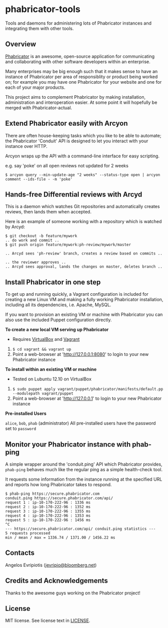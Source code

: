 phabricator-tools
=================

Tools and daemons for administering lots of Phabricator instances and
integrating them with other tools.

Overview
--------

[Phabricator](http://phabricator.org/) is an awesome, open-source application
for communicating and collaborating with other software developers within
an enterprise.

Many enterprises may be big enough such that it makes sense to have an
instance of Phabricator per area of responsiblity or product being worked
on; for example you may have one Phabricator for your website and one for
each of your major products.

This project aims to complement Phabricator by making installation,
administration and interoperation easier.  At some point it will hopefully
be merged with Phabricator-actual.

Extend Phabricator easily with Arcyon
-------------------------------------

There are often house-keeping tasks which you like to be able to automate;
the Phabricator 'Conduit' API is designed to let you interact with your
instance over HTTP.

Arcyon wraps up the API with a command-line interface for easy scripting.

e.g. say 'poke' on all open reviews not updated for 2 weeks

    $ arcyon query --min-update-age "2 weeks" --status-type open | arcyon comment --ids-file - -m 'poke'

Hands-free Differential reviews with Arcyd
------------------------------------------

This is a daemon which watches Git repositories and automatically creates
reviews, then lands them when accepted.

Here is an example of someone working with a repository which is watched
by Arcyd:

    $ git checkout -b feature/mywork
    .. do work and commit ..
    $ git push origin feature/mywork:ph-review/mywork/master

    .. Arcyd sees 'ph-review' branch, creates a review based on commits ..

    .. the reviewer approves ..
    .. Arcyd sees approval, lands the changes on master, deletes branch ..

Install Phabricator in one step
-------------------------------

To get up and running quickly, a Vagrant configuration is included for
creating a new Linux VM and making a fully working Phabricator installation,
including all its dependencies, i.e. Apache, MySQL.

If you want to provision an existing VM or machine with Phabricator you
can also use the included Puppet configuration directly.

__To create a new local VM serving up Phabricator__

* Requires [VirtualBox](https://www.virtualbox.org/) and
  [Vagrant](http://www.vagrantup.com/)

1. `$ cd vagrant && vagrant up`
2. Point a web-browser at 'http://127.0.0.1:8080' to login to your new
   Phabricator instance

__To install within an existing VM or machine__
* Tested on Lubuntu 12.10 on VirtualBox

1. `$ sudo puppet apply vagrant/puppet/phabricator/manifests/default.pp
   --modulepath vagrant/puppet`
2. Point a web-browser at 'http://127.0.0.1' to login to your new Phabricator
   instance

__Pre-installed Users__

`alice`, `bob`, `phab` (administrator)
All pre-installed users have the password set to `password`

Monitor your Phabricator instance with phab-ping
------------------------------------------------

A simple wrapper around the 'conduit.ping' API which Phabricator provides,
`phab-ping` behaves much like the regular ping as a simple health-check tool.

It requests some information from the instance running at the specified URL
and reports how long Phabricator takes to respond.

    $ phab-ping https://secure.phabricator.com
    conduit.ping https://secure.phabricator.com/api/
    request 1 : ip-10-170-222-96 : 1336 ms
    request 2 : ip-10-170-222-96 : 1352 ms
    request 3 : ip-10-170-222-96 : 1355 ms
    request 4 : ip-10-170-222-96 : 1353 ms
    request 5 : ip-10-170-222-96 : 1456 ms
    ^C
    --- https://secure.phabricator.com/api/ conduit.ping statistics ---
    5 requests processed
    min / mean / max = 1336.74 / 1371.00 / 1456.22 ms

Contacts
--------

Angelos Evripiotis (jevripio@bloomberg.net)

Credits and Acknowledgements
----------------------------

Thanks to the awesome guys working on the Phabricator project!

License
-------

MIT license. See license text in
[LICENSE](https://github.com/bloomberg/phabricator-tools/blob/master/LICENSE).
